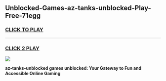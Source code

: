 
## Unblocked-Games-az-tanks-unblocked-Play-Free-71egg
<h3>
<a href="https://premium76.site?title=az-tanks-unblocked&ref=21A">CLICK TO PLAY</a></h3>
<hr>

<h3>
<a href="https://premium76.site?title=az-tanks-unblocked&ref=21A">CLICK 2 PLAY</a>
  
</h3>

<a href="https://premium76.site?title=az-tanks-unblocked&ref=21A"><img src="https://clearcache.store/games.png"></a>


**az-tanks-unblocked games unblocked: Your Gateway to Fun and Accessible Online Gaming**
